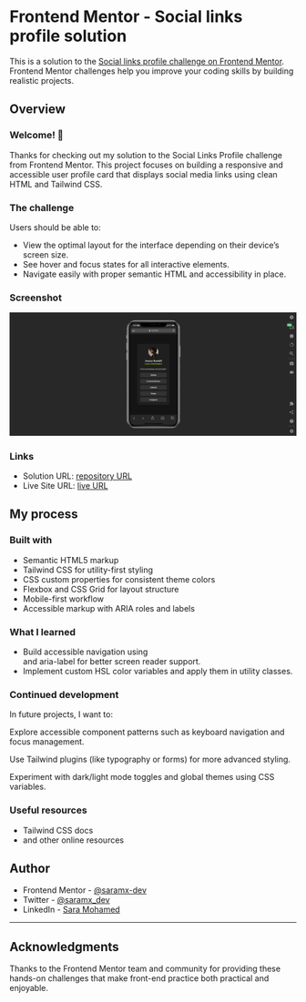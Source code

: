 # Frontend Mentor - Social links profile solution

This is a solution to the [Social links profile challenge on Frontend Mentor](https://www.frontendmentor.io/challenges/social-links-profile-UG32l9m6dQ). Frontend Mentor challenges help you improve your coding skills by building realistic projects. 


## Overview

### Welcome! 👋
Thanks for checking out my solution to the Social Links Profile challenge from Frontend Mentor.
This project focuses on building a responsive and accessible user profile card that displays social media links using clean HTML and Tailwind CSS.

### The challenge
Users should be able to:

- View the optimal layout for the interface depending on their device’s screen size.
- See hover and focus states for all interactive elements.
- Navigate easily with proper semantic HTML and accessibility in place.


### Screenshot

![](./design/screencapture.png)


### Links

- Solution URL: [repository URL](https://github.com/saramx-dev/Social-links-profile)
- Live Site URL: [live URL](https://saramx-dev.github.io/Social-links-profile/)

## My process

### Built with

- Semantic HTML5 markup
- Tailwind CSS for utility-first styling
- CSS custom properties for consistent theme colors
- Flexbox and CSS Grid for layout structure
- Mobile-first workflow
- Accessible markup with ARIA roles and labels

### What I learned
- Build accessible navigation using <nav> and aria-label for better screen reader support.
- Implement custom HSL color variables and apply them in utility classes.

### Continued development
In future projects, I want to:

Explore accessible component patterns such as keyboard navigation and focus management.

Use Tailwind plugins (like typography or forms) for more advanced styling.

Experiment with dark/light mode toggles and global themes using CSS variables.


### Useful resources
- Tailwind CSS docs
- and other online resources


## Author
- Frontend Mentor - [@saramx-dev](https://www.frontendmentor.io/profile/saramx-dev)  
- Twitter - [@saramx_dev](https://x.com/saramx_dev)  
- LinkedIn - [Sara Mohamed](https://www.linkedin.com/in/saramx-dev/)  

---

## Acknowledgments
Thanks to the Frontend Mentor team and community for providing these hands-on challenges that make front-end practice both practical and enjoyable.


